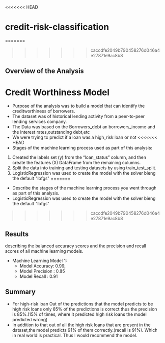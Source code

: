 <<<<<<< HEAD
# credit-risk-classification

=======
>>>>>>> caccdfe2049b790458276d046a4e27871e9ac8b8
## Overview of the Analysis

# Credit Worthiness Model
* Purpose of the analysis was to build a model that can identify the creditworthiness of borrowers.
* The dataset was of historical lending activity from a peer-to-peer lending services company.
* The Data was based on the Borrowers_debt an borrowers_income and the interest rates,outstanding debt,etc 
* We were trying to predict if a loan was a high_risk loan or not
<<<<<<< HEAD
* Stages of the machine learning process used as part of this analysis:
1. Created the labels set (y) from the “loan_status” column, and then create the features (X) DataFrame from the remaining columns.
2. Split the data into training and testing datasets by using train_test_split.
3. LogisticRegression was used to create the model with the solver bieng the default "lbfgs"
=======
* Describe the stages of the machine learning process you went through as part of this analysis.
* LogisticRegression was used to create the model with the solver bieng the default "lbfgs"
>>>>>>> caccdfe2049b790458276d046a4e27871e9ac8b8

## Results

describing the balanced accuracy scores and the precision and recall scores of all machine learning models.

* Machine Learning Model 1:
  *  Model Accuracy: 0.99,
  *  Model Precision : 0.85
  *  Model Recall : 0.91



## Summary
* For high-risk loan Out of the predictions that the model predicts to be high risk loans only 85% of the predictions is correct thus the precision is 85%.(15% of times, where it predicted high risk loans the model predicted wrong) 
* In addition to that out of all the high risk loans that are present in the dataset,the model predicts 91% of them correctly.(recall is 91%). Which in real world is practical. 
Thus I would recommend the model.

